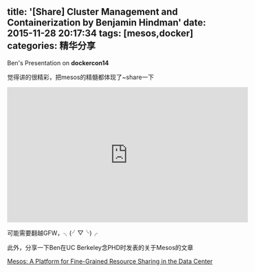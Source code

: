 title: '[Share] Cluster Management and Containerization by Benjamin Hindman'
date: 2015-11-28 20:17:34
tags: [mesos,docker]
categories: 精华分享
---

Ben's Presentation on **dockercon14**

<!-- more -->

觉得讲的很精彩，把mesos的精髓都体现了~share一下

<iframe width="560" height="315" src="https://www.youtube.com/embed/F1-UEIG7u5g" frameborder="0" allowfullscreen></iframe>

可能需要翻越GFW，╮(╯▽╰)╭

此外，分享一下Ben在UC Berkeley念PHD时发表的关于Mesos的文章

[Mesos: A Platform for Fine-Grained Resource Sharing in the Data Center](#)